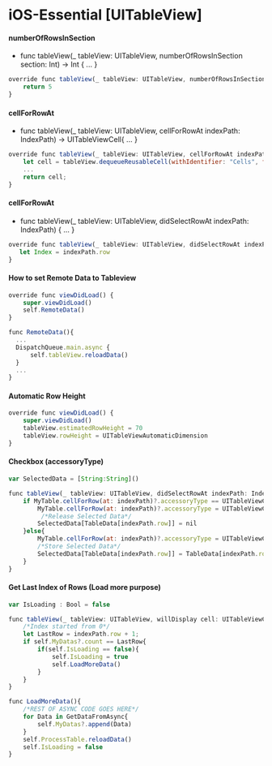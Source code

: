 # iOS-Essential [UITableView]

#### numberOfRowsInSection
 - func tableView(_ tableView: UITableView, numberOfRowsInSection section: Int) -> Int { ... }
```javascript
override func tableView(_ tableView: UITableView, numberOfRowsInSection section: Int) -> Int {
    return 5
}
```

#### cellForRowAt
 - func tableView(_ tableView: UITableView, cellForRowAt indexPath: IndexPath) -> UITableViewCell{ ... }
```javascript
override func tableView(_ tableView: UITableView, cellForRowAt indexPath: IndexPath) -> UITableViewCell {
    let cell = tableView.dequeueReusableCell(withIdentifier: "Cells", for: indexPath)
    ...
    return cell;
}
```

#### cellForRowAt
 - func tableView(_ tableView: UITableView, didSelectRowAt indexPath: IndexPath) { ... }
```javascript
override func tableView(_ tableView: UITableView, didSelectRowAt indexPath: IndexPath) {
   let Index = indexPath.row
}
```

#### How to set Remote Data to Tableview
```javascript
override func viewDidLoad() {
    super.viewDidLoad()
    self.RemoteData()
}

func RemoteData(){
  ...
  DispatchQueue.main.async {
      self.tableView.reloadData()
  }
  ...
}
```

#### Automatic Row Height
```javascript
override func viewDidLoad() {
    super.viewDidLoad()
    tableView.estimatedRowHeight = 70
    tableView.rowHeight = UITableViewAutomaticDimension
}
```

#### Checkbox (accessoryType)
```javascript
var SelectedData = [String:String]()

func tableView(_ tableView: UITableView, didSelectRowAt indexPath: IndexPath) {
    if MyTable.cellForRow(at: indexPath)?.accessoryType == UITableViewCellAccessoryType.checkmark{
        MyTable.cellForRow(at: indexPath)?.accessoryType = UITableViewCellAccessoryType.none
         /*Release Selected Data*/
        SelectedData[TableData[indexPath.row]] = nil
    }else{
        MyTable.cellForRow(at: indexPath)?.accessoryType = UITableViewCellAccessoryType.checkmark
        /*Store Selected Data*/
        SelectedData[TableData[indexPath.row]] = TableData[indexPath.row]
    }
}
```

#### Get Last Index of Rows (Load more purpose)
```javascript
var IsLoading : Bool = false

func tableView(_ tableView: UITableView, willDisplay cell: UITableViewCell, forRowAt indexPath: IndexPath) {
    /*Index started from 0*/
    let LastRow = indexPath.row + 1;
    if self.MyDatas?.count == LastRow{
        if(self.IsLoading == false){
            self.IsLoading = true
            self.LoadMoreData()
        }
    }
}

func LoadMoreData(){
    /*REST OF ASYNC CODE GOES HERE*/
    for Data in GetDataFromAsync{
        self.MyDatas?.append(Data)
    }
    self.ProcessTable.reloadData()
    self.IsLoading = false
}
```
